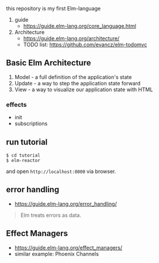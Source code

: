 this repository is my first Elm-language

1. guide
    - https://guide.elm-lang.org/core_language.html
2. Architecture
    - https://guide.elm-lang.org/architecture/
    - TODO list: https://github.com/evancz/elm-todomvc

## Basic Elm Architecture

1. Model  - a full definition of the application's state
2. Update - a way to step the application state forward
3. View   - a way to visualize our application state with HTML

### effects
- init
- subscriptions


## run tutorial

```
$ cd tutorial
$ elm-reactor
```

and open `http://localhost:8000` via browser.

## error handling
- https://guide.elm-lang.org/error_handling/

> Elm treats errors as data.

## Effect Managers

- https://guide.elm-lang.org/effect_managers/
- similar example: Phoenix Channels
